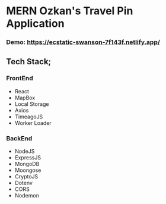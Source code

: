 # MERN Ozkan's Travel Pin Application

### Demo: https://ecstatic-swanson-7f143f.netlify.app/

## Tech Stack;
### FrontEnd
- React
- MapBox
- Local Storage
- Axios
- TimeagoJS
- Worker Loader
### BackEnd
- NodeJS
- ExpressJS
- MongoDB
- Moongose
- CryptoJS
- Dotenv
- CORS
- Nodemon
